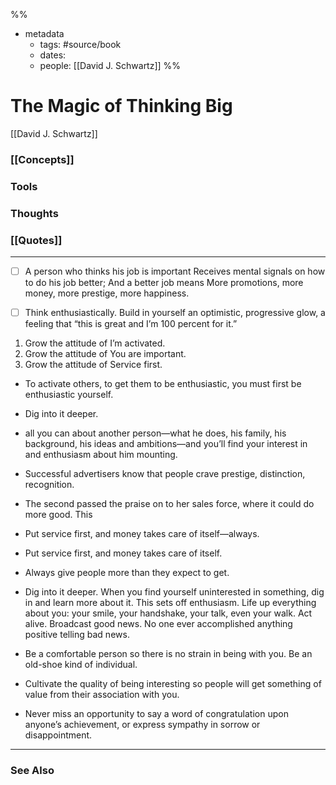 %%
- metadata
	- tags: #source/book
	- dates: 
	- people: [[David J. Schwartz]]
%%

# The Magic of Thinking Big
[[David J. Schwartz]]

### [[Concepts]]

### Tools

### Thoughts

### [[Quotes]]
---

- [ ] A person who thinks his job is important Receives mental signals on how to do his job better; And a better job means More promotions, more money, more prestige, more happiness.

- [ ] Think enthusiastically. Build in yourself an optimistic, progressive glow, a feeling that “this is great and I’m 100 percent for it.”

1. Grow the attitude of I’m activated. 
2. Grow the attitude of You are important.
3. Grow the attitude of Service first.

- To activate others, to get them to be enthusiastic, you must first be enthusiastic yourself.

- Dig into it deeper.

- all you can about another person—what he does, his family, his background, his ideas and ambitions—and you’ll find your interest in and enthusiasm about him mounting.

- Successful advertisers know that people crave prestige, distinction, recognition.

- The second passed the praise on to her sales force, where it could do more good. This

- Put service first, and money takes care of itself—always.

- Put service first, and money takes care of itself.

- Always give people more than they expect to get.

- Dig into it deeper. When you find yourself uninterested in something, dig in and learn more about it. This sets off enthusiasm. Life up everything about you: your smile, your handshake, your talk, even your walk. Act alive. Broadcast good news. No one ever accomplished anything positive telling bad news.

- Be a comfortable person so there is no strain in being with you. Be an old-shoe kind of individual.

- Cultivate the quality of being interesting so people will get something of value from their association with you.

- Never miss an opportunity to say a word of congratulation upon anyone’s achievement, or express sympathy in sorrow or disappointment.


----
### See Also
